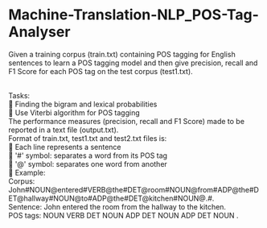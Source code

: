 # Machine-Translation-NLP_POS-Tag-Analyser
Given a training corpus (train.txt) containing POS tagging for English sentences to learn a POS tagging model and then give precision, recall and F1 Score for each POS tag on the test corpus (test1.txt).

<br/>
Tasks: <br/>
 Finding the bigram and lexical probabilities <br/>
 Use Viterbi algorithm for POS tagging<br/>
The performance measures (precision, recall and F1 Score) made to be reported in a text file (output.txt). <br/>
Format of train.txt, test1.txt and test2.txt files is:<br/>
 Each line represents a sentence<br/>
 '#' symbol: separates a word from its POS tag<br/>
 '@' symbol: separates one word from another<br/>
 Example:<br/>
Corpus: John#NOUN@entered#VERB@the#DET@room#NOUN@from#ADP@the#DET@hallway#NOUN@to#ADP@the#DET@kitchen#NOUN@.#.<br/>
Sentence: John entered the room from the hallway to the kitchen.<br/>
POS tags: NOUN VERB DET NOUN ADP DET NOUN ADP DET NOUN .<br/>

